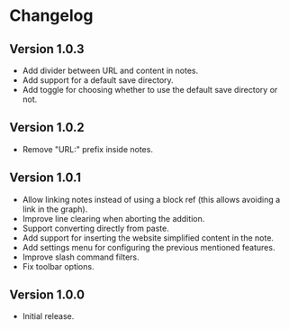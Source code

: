 # Changelog

## Version 1.0.3

- Add divider between URL and content in notes.
- Add support for a default save directory.
- Add toggle for choosing whether to use the default save directory or not.

## Version 1.0.2

- Remove "URL:" prefix inside notes.

## Version 1.0.1

- Allow linking notes instead of using a block ref (this allows avoiding a link in the graph).
- Improve line clearing when aborting the addition.
- Support converting directly from paste.
- Add support for inserting the website simplified content in the note.
- Add settings menu for configuring the previous mentioned features.
- Improve slash command filters.
- Fix toolbar options.

## Version 1.0.0

- Initial release.
